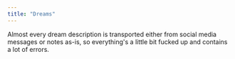 ```yaml
---
title: "Dreams"
---
```


Almost every dream description is transported either from social media
messages or notes as-is, so everything's a little bit fucked up and
contains a lot of errors.
